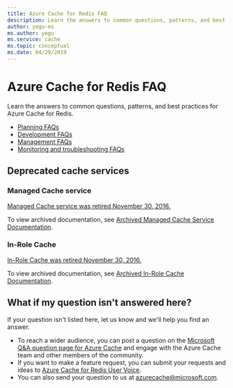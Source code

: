 ```yaml
---
title: Azure Cache for Redis FAQ
description: Learn the answers to common questions, patterns, and best practices for Azure Cache for Redis
author: yegu-ms
ms.author: yegu
ms.service: cache
ms.topic: conceptual
ms.date: 04/29/2019
---
```

# Azure Cache for Redis FAQ
Learn the answers to common questions, patterns, and best practices for Azure Cache for Redis.

* [Planning FAQs](cache-planning-faq.md)
* [Development FAQs](cache-development-faq.md)
* [Management FAQs](cache-management-faq.md)
* [Monitoring and troubleshooting FAQs](cache-monitor-troubleshoot-faq.md)

## Deprecated cache services

### Managed Cache service
[Managed Cache service was retired November 30, 2016.](https://azure.microsoft.com/blog/azure-managed-cache-and-in-role-cache-services-to-be-retired-on-11-30-2016/)

To view archived documentation, see [Archived Managed Cache Service Documentation](/previous-versions/azure/azure-services/dn386094(v=azure.100)).

### In-Role Cache
[In-Role Cache was retired November 30, 2016.](https://azure.microsoft.com/blog/azure-managed-cache-and-in-role-cache-services-to-be-retired-on-11-30-2016/)

To view archived documentation, see [Archived In-Role Cache Documentation](/previous-versions/azure/azure-services/dn386103(v=azure.100)).

["minIoThreads" configuration setting]: https://msdn.microsoft.com/library/vstudio/7w2sway1(v=vs.100).aspx

## What if my question isn't answered here?
If your question isn't listed here, let us know and we'll help you find an answer.

* To reach a wider audience, you can post a question on the [Microsoft Q&A question page for Azure Cache](https://docs.microsoft.com/answers/topics/azure-cache-redis.html) and engage with the Azure Cache team and other members of the community.
* If you want to make a feature request, you can submit your requests and ideas to [Azure Cache for Redis User Voice](https://feedback.azure.com/forums/169382-cache).
* You can also send your question to us at [azurecache@microsoft.com](mailto:azurecache@microsoft.com).

